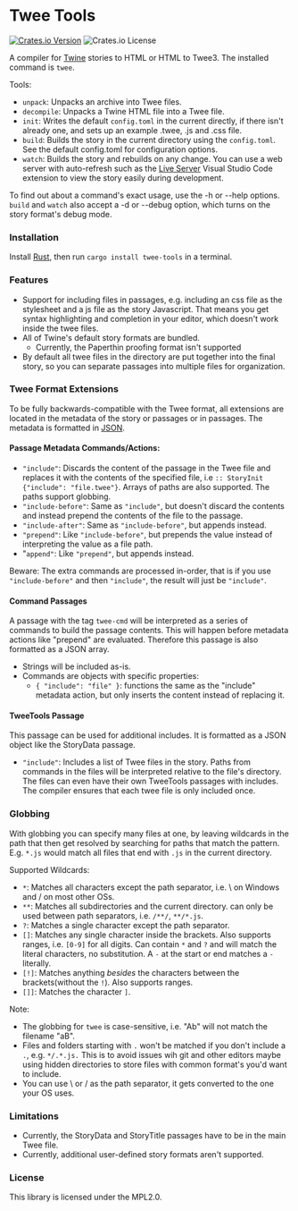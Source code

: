 # Twee Tools

[![Crates.io Version](https://img.shields.io/crates/v/twee-tools)](https://crates.io/crates/twee-tools)
![Crates.io License](https://img.shields.io/crates/l/twee-tools)


A compiler for [Twine](https://twinery.org/) stories to HTML or HTML to Twee3. The installed command is `twee`.

Tools:

- `unpack`: Unpacks an archive into Twee files.
- `decompile`: Unpacks a Twine HTML file into a Twee file.
- `init`: Writes the default `config.toml` in the current directly, if there isn't already one, and sets up an example .twee, .js and .css file.
- `build`: Builds the story in the current directory using the `config.toml`. See the default config.toml for configuration options.
- `watch`: Builds the story and rebuilds on any change. You can use a web server with auto-refresh such as the [Live Server](https://marketplace.visualstudio.com/items?itemName=ritwickdey.LiveServer) Visual Studio Code extension to view the story easily during development.

To find out about a command's exact usage, use the -h or --help options.  
`build` and `watch` also accept a -d or --debug option, which turns on the story format's debug mode.

### Installation

Install [Rust](https://www.rust-lang.org/tools/install), then run `cargo install twee-tools` in a terminal.

### Features

- Support for including files in passages, e.g. including an css file as the stylesheet and a js file as the story Javascript.
That means you get syntax highlighting and completion in your editor, which doesn't work inside the twee files.
- All of Twine's default story formats are bundled.
    - Currently, the Paperthin proofing format isn't supported
- By default all twee files in the directory are put together into the final story, so you can separate passages into multiple files for organization.


### Twee Format Extensions

To be fully backwards-compatible with the Twee format, all extensions are located in the metadata of the story or passages or in passages. The metadata is formatted in [JSON](https://www.w3schools.com/js/js_json_syntax.asp).  

#### Passage Metadata Commands/Actions:
- `"include"`: Discards the content of the passage in the Twee file and replaces it with the contents of the specified file, i.e `:: StoryInit {"include": "file.twee"}`. Arrays of paths are also supported. The paths support globbing.
- `"include-before"`: Same as `"include"`, but doesn't discard the contents and instead prepend the contents of the file to the passage.
- `"include-after"`: Same as `"include-before"`, but appends instead.
- `"prepend"`: Like `"include-before"`, but prepends the value instead of interpreting the value as a file path.
- "`append"`: Like `"prepend"`, but appends instead.

Beware: The extra commands are processed in-order, that is if you use `"include-before"` and then `"include"`, the result will just be `"include"`.

#### Command Passages

A passage with the tag `twee-cmd` will be interpreted as a series of commands to build the passage contents. This will happen before metadata actions like "prepend" are evaluated. Therefore this passage is also formatted as a JSON array.

- Strings will be included as-is.
- Commands are objects with specific properties:
    - `{ "include": "file" }`: functions the same as the "include" metadata action, but only inserts the content instead of replacing it.


#### TweeTools Passage
This passage can be used for additional includes. It is formatted as a JSON object like the StoryData passage.

- `"include"`: Includes a list of Twee files in the story. Paths from commands in the files will be interpreted relative to the file's directory. The files can even have their own TweeTools passages with includes. The compiler ensures that each twee file is only included once.



### Globbing

With globbing you can specify many files at one, by leaving wildcards in the path that then get resolved by searching for paths that match the pattern.  
E.g. `*.js` would match all files that end with `.js` in the current directory.  
  
Supported Wildcards:
- `*`: Matches all characters except the path separator, i.e. \ on Windows and / on most other OSs.
- `**`: Matches all subdirectories and the current directory. can only be used between path separators, i.e. `/**/`, `**/*.js`.
- `?`: Matches a single character except the path separator.
- `[]`: Matches any single character inside the brackets. Also supports ranges, i.e. `[0-9]` for all digits. Can contain `*` and `?` and will match the literal characters, no substitution. A `-` at the start or end matches a `-` literally.
- `[!]`: Matches anything *besides* the characters between the brackets(without the `!`). Also supports ranges.
- `[]]`: Matches the character `]`.


Note:
- The globbing for `twee` is case-sensitive, i.e. "Ab" will not match the filename "aB".
- Files and folders starting with `.` won't be matched if you don't include a `.`, e.g. `*/.*.js.` This is to avoid issues wih git and other editors maybe using hidden directories to store files with common format's you'd want to include.
- You can use \ or / as the path separator, it gets converted to the one your OS uses.

### Limitations

- Currently, the StoryData and StoryTitle passages have to be in the main Twee file.
- Currently, additional user-defined story formats aren't supported.

### License
This library is licensed under the MPL2.0.

